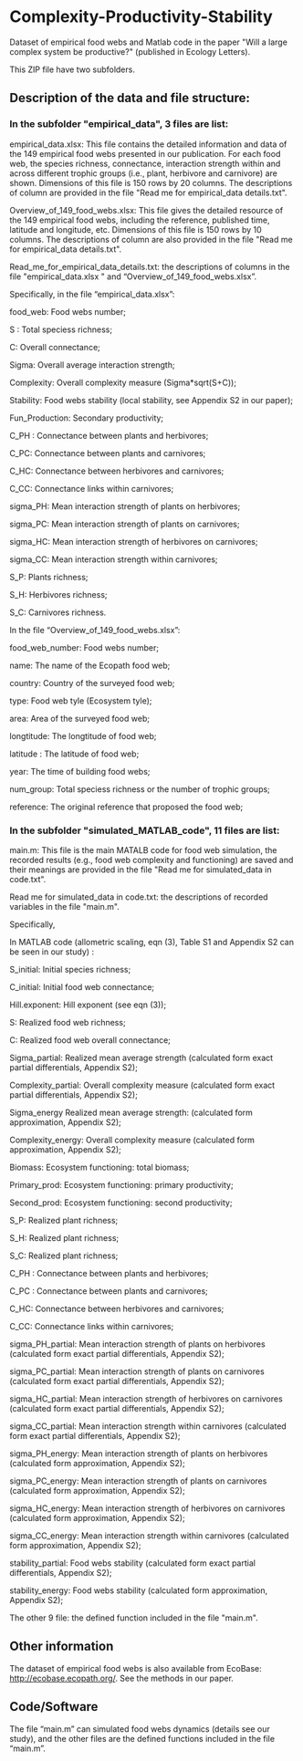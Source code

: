 # Complexity-Productivity-Stability
Dataset of empirical food webs and Matlab code in the paper "Will a large complex system be productive?" (published in Ecology Letters).

This ZIP file have two subfolders. 

## Description of the data and file structure: 

### In the subfolder "empirical_data", 3 files are list:

empirical_data.xlsx: This file contains the detailed information and data of the 149 empirical food webs presented in our publication. For each food web, the species richness, connectance, interaction strength within and across different trophic groups (i.e., plant, herbivore and carnivore) are shown. Dimensions of this file is 150 rows by 20 columns. The descriptions of column are provided in the file "Read me for empirical_data details.txt".

Overview_of_149_food_webs.xlsx: This file gives the detailed resource of the 149 empirical food webs, including the reference, published time, latitude and longitude, etc. Dimensions of this file is 150 rows by 10 columns. The descriptions of column are also provided in the file "Read me for empirical_data details.txt".

Read_me_for_empirical_data_details.txt: the descriptions of columns in the file "empirical_data.xlsx " and “Overview_of_149_food_webs.xlsx”.

Specifically, in the file “empirical_data.xlsx”: 

  food_web:	Food webs number;

  S	:	Total speciess richness; 

  C:		Overall connectance; 

  Sigma:		Overall average interaction strength;

  Complexity:	Overall complexity measure (Sigma*sqrt(S+C));


  Stability:		Food webs stability (local stability, see Appendix S2 in our paper);

  Fun_Production:	Secondary productivity;

  C_PH	:	Connectance between plants and herbivores;

  C_PC:		Connectance between plants and carnivores;

  C_HC:		Connectance between herbivores and carnivores;

  C_CC:		Connectance links within carnivores;

  sigma_PH:	Mean interaction strength of plants on herbivores;

  sigma_PC:	Mean interaction strength of plants on carnivores;

  sigma_HC:	Mean interaction strength of herbivores on carnivores;

  sigma_CC:	Mean interaction strength within carnivores;

  S_P:  		Plants richness;

  S_H:		Herbivores richness;

  S_C:	    	Carnivores richness.

In the file “Overview_of_149_food_webs.xlsx”:

  food_web_number:		Food webs number; 

  name:			The name of the Ecopath food web; 

  country:			Country of the surveyed food web;

  type:			Food web tyle (Ecosystem tyle);

  area:			Area of the surveyed food web; 

  longtitude:			The longtitude of food web;

  latitude	:		The latitude of food web;

  year:			The time of building food webs;

  num_group:		Total speciess richness or the number of trophic groups;

  reference:			The original reference that proposed the food web;


### In the subfolder "simulated_MATLAB_code", 11 files are list:

main.m: This file is the main MATALB code for food web simulation, the recorded results (e.g., food web complexity and functioning) are saved and their meanings are provided in the file "Read me for simulated_data in code.txt".

Read me for simulated_data in code.txt: the descriptions of recorded variables in the file "main.m".

Specifically, 

In MATLAB code (allometric scaling, eqn (3), Table S1 and Appendix S2 can be seen in our study) :

  S_initial:		Initial species richness;

  C_initial:		Initial food web connectance;

  Hill.exponent:	Hill exponent (see eqn (3));

  S:	Realized food web richness;

  C:		Realized food web overall connectance;

  Sigma_partial:	Realized mean average strength (calculated form exact partial differentials, Appendix S2);

  Complexity_partial:	Overall complexity measure (calculated form exact partial differentials, Appendix S2);

  Sigma_energy	Realized mean average strength: (calculated form approximation, Appendix S2);

  Complexity_energy:	Overall complexity measure (calculated form approximation, Appendix S2);

  Biomass:		Ecosystem functioning: total biomass;

  Primary_prod:	Ecosystem functioning: primary productivity;

  Second_prod:	Ecosystem functioning: second productivity;

  S_P:		Realized plant richness;

  S_H:		Realized plant richness;

  S_C:		Realized plant richness;	

  C_PH	:	Connectance between plants and herbivores;

  C_PC	:	Connectance between plants and carnivores;

  C_HC:		Connectance between herbivores and carnivores;

  C_CC:		Connectance links within carnivores;

  sigma_PH_partial:	Mean interaction strength of plants on herbivores (calculated form exact partial differentials, Appendix S2);

  sigma_PC_partial:	Mean interaction strength of plants on carnivores (calculated form exact partial differentials, Appendix S2);

  sigma_HC_partial:	Mean interaction strength of herbivores on carnivores (calculated form exact partial differentials, Appendix S2);

  sigma_CC_partial:	Mean interaction strength within carnivores (calculated form exact partial differentials, Appendix S2);

  sigma_PH_energy:	Mean interaction strength of plants on herbivores (calculated form approximation, Appendix S2);

  sigma_PC_energy:	Mean interaction strength of plants on carnivores (calculated form approximation, Appendix S2);

  sigma_HC_energy:	Mean interaction strength of herbivores on carnivores (calculated form approximation, Appendix S2);

  sigma_CC_energy:	Mean interaction strength within carnivores (calculated form approximation, Appendix S2);

  stability_partial:	Food webs stability (calculated form exact partial differentials, Appendix S2);

  stability_energy:       Food webs stability (calculated form approximation, Appendix S2);

The other 9 file: the defined function included in the file "main.m".


## Other information
The dataset of empirical food webs is also available from EcoBase: http://ecobase.ecopath.org/. See the methods in our paper. 

## Code/Software
The file “main.m” can simulated food webs dynamics (details see our study), and the other files are the defined functions included in the file “main.m”. 

